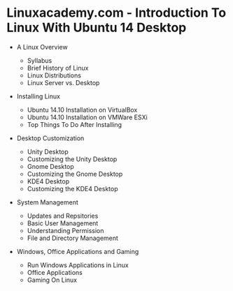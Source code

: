 # Linuxacademy.com - Introduction To Linux With Ubuntu 14 Desktop

* A Linux Overview
  * Syllabus
  * Brief History of Linux
  * Linux Distributions
  * Linux Server vs. Desktop
  
* Installing Linux
  * Ubuntu 14.10 Installation on VirtualBox
  * Ubuntu 14.10 Installation on VMWare ESXi
  * Top Things To Do After Installing

* Desktop Customization
  * Unity Desktop
  * Customizing the Unity Desktop
  * Gnome Desktop
  * Customizing the Gnome Desktop
  * KDE4 Desktop
  * Customizing the KDE4 Desktop

* System Management
  * Updates and Repsitories
  * Basic User Management
  * Understanding Permission
  * File and Directory Management

* Windows, Office Applications and Gaming
  * Run Windows Applications in Linux
  * Office Applications
  * Gaming On Linux
